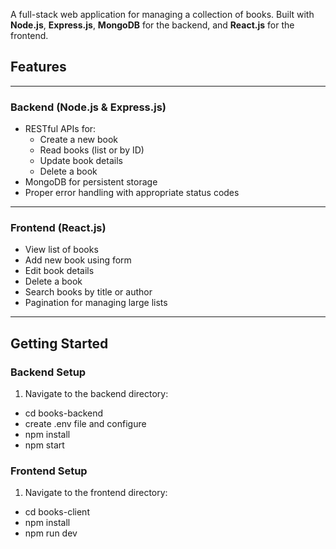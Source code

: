 A full-stack web application for managing a collection of books. Built with **Node.js**, **Express.js**, **MongoDB** for the backend, and **React.js** for the frontend.

## Features

---

### Backend (Node.js & Express.js)

- RESTful APIs for:
  - Create a new book
  - Read books (list or by ID)
  - Update book details
  - Delete a book
- MongoDB for persistent storage
- Proper error handling with appropriate status codes

---

###  Frontend (React.js)

- View list of books
- Add new book using form
- Edit book details
- Delete a book
- Search books by title or author
- Pagination for managing large lists

---

##  Getting Started

###  Backend Setup

1. Navigate to the backend directory:
- cd books-backend
- create .env file and configure
- npm install
- npm start

###  Frontend Setup

1. Navigate to the frontend directory:
- cd books-client
- npm install
- npm run dev
